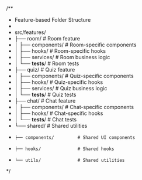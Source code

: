 /**
 * Feature-based Folder Structure
 * 
 * src/features/
 * ├── room/                    # Room feature
 * │   ├── components/          # Room-specific components
 * │   ├── hooks/               # Room-specific hooks
 * │   ├── services/            # Room business logic
 * │   └── __tests__/           # Room tests
 * ├── quiz/                    # Quiz feature
 * │   ├── components/          # Quiz-specific components
 * │   ├── hooks/               # Quiz-specific hooks
 * │   ├── services/            # Quiz business logic
 * │   └── __tests__/           # Quiz tests
 * ├── chat/                    # Chat feature
 * │   ├── components/          # Chat-specific components
 * │   ├── hooks/               # Chat-specific hooks
 * │   └── __tests__/           # Chat tests
 * └── shared/                  # Shared utilities
 *     ├── components/         # Shared UI components
 *     ├── hooks/              # Shared hooks
 *     └── utils/              # Shared utilities
 */